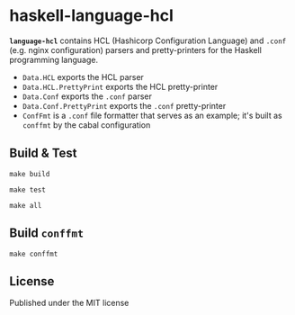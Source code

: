 # haskell-language-hcl
**`language-hcl`** contains HCL (Hashicorp Configuration Language) and `.conf`
(e.g. nginx configuration) parsers and pretty-printers for the Haskell
programming language.

- `Data.HCL` exports the HCL parser
- `Data.HCL.PrettyPrint` exports the HCL pretty-printer
- `Data.Conf` exports the `.conf` parser
- `Data.Conf.PrettyPrint` exports the `.conf` pretty-printer
- `ConfFmt` is a `.conf` file formatter that serves as an example; it's built as
  `conffmt` by the cabal configuration

## Build & Test
```
make build
```
```
make test
```
```
make all
```

## Build `conffmt`
```
make conffmt
```

## License
Published under the MIT license
